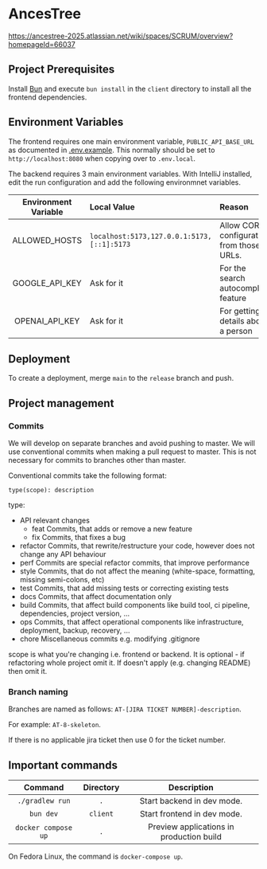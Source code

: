 # AncesTree

https://ancestree-2025.atlassian.net/wiki/spaces/SCRUM/overview?homepageId=66037

## Project Prerequisites

Install [Bun](https://bun.sh) and execute `bun install` in the `client` directory to install all the frontend
dependencies.

## Environment Variables

The frontend requires one main environment variable, `PUBLIC_API_BASE_URL` as documented
in [.env.example](./client/.env.example).
This normally should be set to `http://localhost:8080` when copying over to `.env.local`.

The backend requires 3 main environment variables. With IntelliJ installed, edit the run configuration and add the
following
environmnet variables.

| Environment Variable | Local Value                                | Reason                                    |
|:--------------------:|:-------------------------------------------|:------------------------------------------|
|    ALLOWED_HOSTS     | `localhost:5173,127.0.0.1:5173,[::1]:5173` | Allow CORS configuration from those URLs. |
|    GOOGLE_API_KEY    | Ask for it                                 | For the search autocomplete feature       |
|    OPENAI_API_KEY    | Ask for it                                 | For getting details about a person        |

## Deployment

To create a deployment, merge `main` to the `release` branch and push.

## Project management

### Commits

We will develop on separate branches and avoid pushing to master. We will use conventional commits when making a pull
request to master. This is not necessary for commits to branches other than master.

Conventional commits take the following format:

```
type(scope): description
```

type:

* API relevant changes
    * feat Commits, that adds or remove a new feature
    * fix Commits, that fixes a bug
* refactor Commits, that rewrite/restructure your code, however does not change any API behaviour
* perf Commits are special refactor commits, that improve performance
* style Commits, that do not affect the meaning (white-space, formatting, missing semi-colons, etc)
* test Commits, that add missing tests or correcting existing tests
* docs Commits, that affect documentation only
* build Commits, that affect build components like build tool, ci pipeline, dependencies, project version, ...
* ops Commits, that affect operational components like infrastructure, deployment, backup, recovery, ...
* chore Miscellaneous commits e.g. modifying .gitignore

scope is what you're changing i.e. frontend or backend. It is optional - if refactoring whole project omit it. If
doesn't apply (e.g. changing README) then omit it.

### Branch naming

Branches are named as follows: `AT-[JIRA TICKET NUMBER]-description`.

For example: `AT-8-skeleton`.

If there is no applicable jira ticket then use 0 for the ticket number.

## Important commands

|       Command       | Directory |               Description                |
|:-------------------:|:---------:|:----------------------------------------:|
|   `./gradlew run`   |    `.`    |        Start backend in dev mode.        |
|      `bun dev`      | `client`  |       Start frontend in dev mode.        |
| `docker compose up` |    `.`    | Preview applications in production build |

On Fedora Linux, the command is `docker-compose up`.